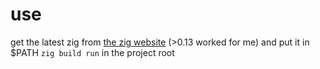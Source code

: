 # use
get the latest zig from [the zig website](https://ziglang.org) (>0.13 worked for me) and put it in $PATH
`zig build run` in the project root
